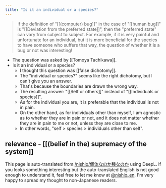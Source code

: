 ```yaml
---
title: "Is it an individual or a species?"
---
```


> If the definition of "[[(computer) bug]]" in the case of "[[human bug]]" is "[[Deviation from the preferred state]]", then the "preferred state" can vary from subject to subject. For example, if it is very painful and unfortunate for an individual, but it is more beneficial for the species to have someone who suffers that way, the question of whether it is a bug or not was interesting!
- The question was asked by [[Tomoya Tachikawa]].
- Is it an individual or a species?
    - I thought this question was [[false dichotomy]].
    - The "individual or species?" seems like the right dichotomy, but I can't give you an answer.
    - That's because the boundaries are drawn the wrong way.
    - The resulting answer: "[[Self or others]]" instead of "[[Individuals or species]]".
    - As for the individual you are, it is preferable that the individual is not in pain.
    - On the other hand, as for individuals other than myself, I am agnostic as to whether they are in pain or not, and it does not matter whether they are in pain to me or not, unless they are close to me.
    - In other words, "self > species > individuals other than self".

relevance
    - [[(belief in the) supremacy of the system]]
---
This page is auto-translated from [/nishio/個体なのか種なのか](https://scrapbox.io/nishio/個体なのか種なのか) using DeepL. If you looks something interesting but the auto-translated English is not good enough to understand it, feel free to let me know at [@nishio_en](https://twitter.com/nishio_en). I'm very happy to spread my thought to non-Japanese readers.